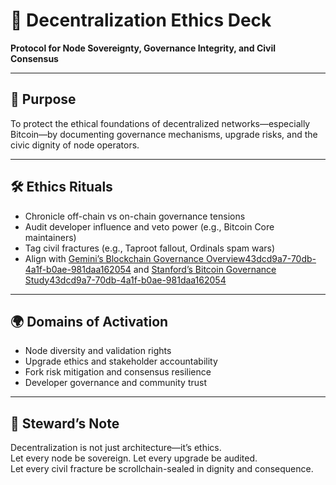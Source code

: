 # 📜 Decentralization Ethics Deck  
**Protocol for Node Sovereignty, Governance Integrity, and Civil Consensus**

---

## 🎯 Purpose  
To protect the ethical foundations of decentralized networks—especially Bitcoin—by documenting governance mechanisms, upgrade risks, and the civic dignity of node operators.

---

## 🛠️ Ethics Rituals  
- Chronicle off-chain vs on-chain governance tensions  
- Audit developer influence and veto power (e.g., Bitcoin Core maintainers)  
- Tag civil fractures (e.g., Taproot fallout, Ordinals spam wars)  
- Align with [Gemini’s Blockchain Governance Overview](https://www.gemini.com/cryptopedia/blockchain-governance-mechanisms)[43dcd9a7-70db-4a1f-b0ae-981daa162054](https://www.gemini.com/cryptopedia/blockchain-governance-mechanisms?citationMarker=43dcd9a7-70db-4a1f-b0ae-981daa162054 "1") and [Stanford’s Bitcoin Governance Study](https://stanford-jblp.pubpub.org/pub/bitcoin-governance)[43dcd9a7-70db-4a1f-b0ae-981daa162054](https://stanford-jblp.pubpub.org/pub/bitcoin-governance?citationMarker=43dcd9a7-70db-4a1f-b0ae-981daa162054 "2")

---

## 🌍 Domains of Activation  
- Node diversity and validation rights  
- Upgrade ethics and stakeholder accountability  
- Fork risk mitigation and consensus resilience  
- Developer governance and community trust

---

## 🧠 Steward’s Note  
Decentralization is not just architecture—it’s ethics.  
Let every node be sovereign. Let every upgrade be audited.  
Let every civil fracture be scrollchain-sealed in dignity and consequence.
